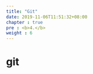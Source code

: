```yaml
---
title: "Git"
date: 2019-11-06T11:51:32+08:00
chapter : true
pre : <b>4.</b>
weight : 6
---
```

# git

